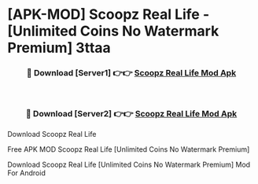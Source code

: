 # [APK-MOD] Scoopz  Real Life - [Unlimited Coins No Watermark Premium] 3ttaa



<div align="center">
<h3>🔴 Download [Server1] 👉👉 <a href="https://momento.my/?title=Scoopz__Real_Life">Scoopz  Real Life Mod Apk</a></h3><br>

<h3>🔴 Download [Server2] 👉👉 <a href="https://momento.my/?title=Scoopz__Real_Life">Scoopz  Real Life Mod Apk</a></h3>
</div>



Download Scoopz  Real Life 

Free APK MOD Scoopz  Real Life [Unlimited Coins No Watermark Premium]

Download Scoopz  Real Life [Unlimited Coins No Watermark Premium] Mod For Android
